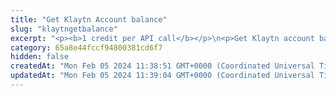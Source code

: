 ```yaml
---
title: "Get Klaytn Account balance"
slug: "klaytngetbalance"
excerpt: "<p><b>1 credit per API call</b></p>\n<p>Get Klaytn account balance in KLAY. This method does not prints any balance of the ERC20 or ERC721 tokens on the account.</p>"
category: 65a8e44fccf94800381cd6f7
hidden: false
createdAt: "Mon Feb 05 2024 11:38:51 GMT+0000 (Coordinated Universal Time)"
updatedAt: "Mon Feb 05 2024 11:39:04 GMT+0000 (Coordinated Universal Time)"
---
```

